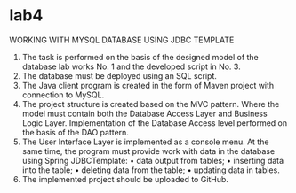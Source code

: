 # lab4

WORKING WITH MYSQL DATABASE USING JDBC TEMPLATE

1. The task is performed on the basis of the designed model of the database
   lab works No. 1 and the developed script in No. 3.
2. The database must be deployed using an SQL script.
3. The Java client program is created in the form of Maven
   project with connection to MySQL.
4. The project structure is created based on the MVC pattern. Where
   the model must contain both the Database Access Layer and
   Business Logic Layer. Implementation of the Database Access level
   performed on the basis of the DAO pattern.
5. The User Interface Layer is implemented as a console
   menu. At the same time, the program must provide work with
   data in the database using Spring JDBCTemplate:
   • data output from tables;
   • inserting data into the table;
   • deleting data from the table;
   • updating data in tables.
6. The implemented project should be uploaded to GitHub.
